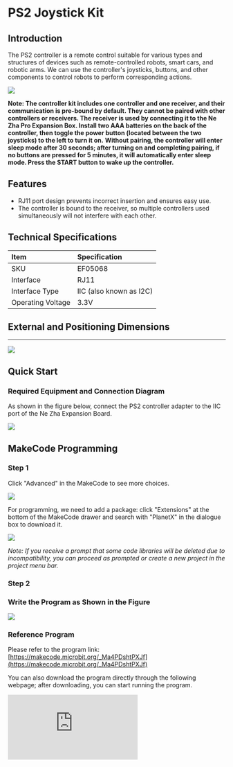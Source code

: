 # PS2 Joystick Kit

## Introduction
The PS2 controller is a remote control suitable for various types and structures of devices such as remote-controlled robots, smart cars, and robotic arms. We can use the controller's joysticks, buttons, and other components to control robots to perform corresponding actions.

![](https://wiki-media-ef.oss-cn-hongkong.aliyuncs.com/docs/microbit/sensor/planet-x-sensors/images/ef05068-01.png)

**Note: The controller kit includes one controller and one receiver, and their communication is pre-bound by default. They cannot be paired with other controllers or receivers. The receiver is used by connecting it to the Ne Zha Pro Expansion Box. Install two AAA batteries on the back of the controller, then toggle the power button (located between the two joysticks) to the left to turn it on.**
**Without pairing, the controller will enter sleep mode after 30 seconds; after turning on and completing pairing, if no buttons are pressed for 5 minutes, it will automatically enter sleep mode. Press the START button to wake up the controller.**

## Features
- RJ11 port design prevents incorrect insertion and ensures easy use.
- The controller is bound to the receiver, so multiple controllers used simultaneously will not interfere with each other.

## Technical Specifications

| Item       | Specification |
| :--------- | :------------ |
| SKU        | EF05068       |
| Interface  | RJ11          |
| Interface Type | IIC (also known as I2C) |
| Operating Voltage | 3.3V      |


## External and Positioning Dimensions
---

![](https://wiki-media-ef.oss-cn-hongkong.aliyuncs.com/docs/microbit/sensor/planet-x-sensors/images/ef05068-02.png)


## Quick Start

### Required Equipment and Connection Diagram
As shown in the figure below, connect the PS2 controller adapter to the IIC port of the Ne Zha Expansion Board.

![](https://wiki-media-ef.oss-cn-hongkong.aliyuncs.com/docs/microbit/sensor/planet-x-sensors/images/ef05068_03.png)

## MakeCode Programming

### Step 1
Click "Advanced" in the MakeCode to see more choices.

![](https://wiki-media-ef.oss-cn-hongkong.aliyuncs.com/i18n/en/docusaurus-plugin-content-docs/current/microbit/sensor/planet-x-sensors/images/05001_04.png)

For programming, we need to add a package: click "Extensions" at the bottom of the MakeCode drawer and search with "PlanetX" in the dialogue box to download it.

![](https://wiki-media-ef.oss-cn-hongkong.aliyuncs.com/i18n/en/docusaurus-plugin-content-docs/current/microbit/sensor/planet-x-sensors/images/05001_05.png)

*Note: If you receive a prompt that some code libraries will be deleted due to incompatibility, you can proceed as prompted or create a new project in the project menu bar.*

### Step 2
### Write the Program as Shown in the Figure

![](https://wiki-media-ef.oss-cn-hongkong.aliyuncs.com/docs/microbit/sensor/planet-x-sensors/images/ef05068_04.png)


### Reference Program
Please refer to the program link: [https://makecode.microbit.org/_Ma4PDshtPXJf](https://makecode.microbit.org/_Ma4PDshtPXJf)

You can also download the program directly through the following webpage; after downloading, you can start running the program.

<div
    style={{
        position: 'relative',
        paddingBottom: '60%',
        overflow: 'hidden',
    }}
>
    <iframe
        src="https://makecode.microbit.org/_Ma4PDshtPXJf"
        frameborder="0"
        sandbox="allow-popups allow-forms allow-scripts allow-same-origin"
        style={{
            position: 'absolute',
            width: '100%',
            height: '100%',
        }}
    />
</div>
---

### Result
The controller can control the content displayed on the LED matrix of the micro:bit.
